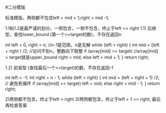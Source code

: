 #二分模版

标准模版，两侧都不包含left = mid + 1;right = mid -1;

1.1和1.2是最严谨的划分，一侧包含，一侧不包含，终止于left == right
1.1) 后继型，查找lower_bound (第一个>=target的数)，不存在返回n

int left = 0, right = n; //n-1是范围，n是无解 
while (left < right) {
    int mid = (left + right ) /2; //访问不到n，整数向下取整
    if (array[mid] >= target)  //array[mid] > target就是upper_bound
        right = mid;
    else
        left = mid + 1;
}
return right;




1.2) 前驱型 (查找最后一个<=target)的数，不存在返回-1

int left = -1;
int right = n - 1;
while (left < right) {
    int mid = (left + right + 1) /2; // 避免死循环
    if (array[mid] <= target)
        left = mid;
    else
        right = mid - 1;
}
return right;




2)两侧都不包含，终止于left > right
3)两侧都包含，终止于left + 1 == right, 最后再检查答案

